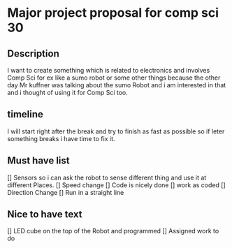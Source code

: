 # Major project proposal for comp sci 30

## Description
I want to create something which is related to electronics and involves Comp Sci for ex like a sumo robot or some other things because the other day Mr kuffner was talking about the sumo Robot and i am interested in that and i thought of using it for Comp Sci too.

## timeline
I will start right after the break and try to finish as fast as possible so if leter something breaks i have time to fix it.

## Must have list
[] Sensors so i can ask the robot to sense different thing and use it at different Places.
[] Speed change
[] Code is nicely done
[] work as coded
[] Direction Change
[] Run in a straight line

## Nice to have text
[] LED cube on the top of the Robot and programmed 
[] Assigned work to do 
